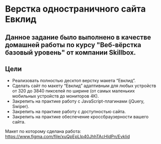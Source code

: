# Верстка одностраничного сайта Евклид

## Данное задание было выполнено в качестве домашней работы по курсу "Веб-вёрстка базовый уровень" от компании Skillbox.

## Цели
* Реализовать полностью десктоп верстку макета “Евклид”.
* Сделать сайт по макету “Евклид” адаптивным для любых устройств от 320 до 3840 пикселей по ширине (от самых маленьких мобильных устройств до мониторов 4К).
* Закрепить на практике работу с JavaScript-плагинами (jQuery, Swiper).
* Закрепить на практике работу с доступностью сайта.
* Закрепить на практике обеспечение кроссбраузерности вашего сайта.

Макет по которому сделана работа: 
https://www.figma.com/file/xuQpEpLIp40JhhTAcHIdPn/Evklid

